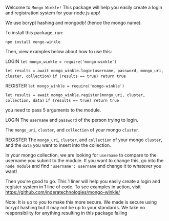 Welcome to ```Mongo Winkle!``` This package will help you easily create a login and registration system for your node.js app!

We use bcrypt hashing and mongodb! (hence the mongo name). 

To install this package, run:

```npm install mongo-winkle```

Then, view examples below about how to use this:

LOGIN
```let mongo_winkle = require('mongo-winkle')```

```let results = await mongo_winkle.login(username, password, mongo_uri, cluster, collection)```
```if (results == true) return true```

REGISTER
```let mongo_winkle = require('mongo-winkle')```

```let results = await mongo_winkle.register(mongo_uri, cluster, collection, data)```
```if (results == true) return true```

you need to pass 5 arguments to the module.

LOGIN
The ```username``` and ```password``` of the person trying to login.

The ```mongo_uri```, ```cluster```, and ```collection``` of your mongo ```cluster```.

REGISTER 
The ```mongo_uri```, ```cluster```, and ```collection``` of your mongo ```cluster```, and the ```data``` you want to insert into the collection.

In your mongo collection, we are looking for ```username``` to compare to the username you submit to the module.
If you want to change this, go into the ```node module``` and find ```'username': username``` and change it to whatever you want!

Then you're good to go. This 1 liner will help you easily create a login and register system in 1 line of code.
To see examples in action, visit https://github.com/inderatechnologies/mongo-winkle/

Note: 
    It is up to you to make this more secure. We made is secure using bcrypt hashing but it may not be up to your standards.
    We take no responsibility for anything resulting in this package failing
